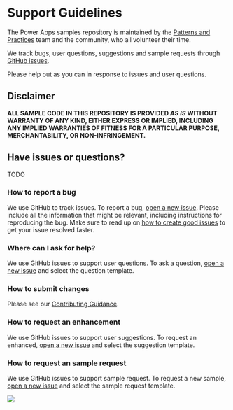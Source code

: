 # Support Guidelines

The Power Apps samples repository is maintained by the [Patterns and Practices](https://aka.ms/m365pnp) team and the community, who all volunteer their time.

We track bugs, user questions, suggestions and sample requests through [GitHub issues](https://github.com/pnp/powerfx-samples/issues). 

Please help out as you can in response to issues and user questions.

## Disclaimer

**ALL SAMPLE CODE IN THIS REPOSITORY IS PROVIDED *AS IS* WITHOUT WARRANTY OF ANY KIND, EITHER EXPRESS OR IMPLIED, INCLUDING ANY IMPLIED WARRANTIES OF FITNESS FOR A PARTICULAR PURPOSE, MERCHANTABILITY, OR NON-INFRINGEMENT.**

## Have issues or questions?

TODO

### How to report a bug

We use GitHub to track issues. To report a bug, [open a new issue](https://github.com/pnp/powerfx-samples/issues/new/choose). Please include
all the information that might be relevant, including instructions for reproducing the bug. Make sure to read up on [how to create good issues](https://github.com/pnp/powerfx-samples/wiki/How-to-Create-Good-Issues) to get your issue resolved faster.

### Where can I ask for help?

We use GitHub issues to support user questions. To ask a question, [open a new issue](https://github.com/pnp/powerfx-samples/issues/new/choose) and select the question template.

### How to submit changes

Please see our [Contributing Guidance](https://github.com/pnp/powerfx-samples/blob/master/CONTRIBUTING.md).

### How to request an enhancement

We use GitHub issues to support user suggestions. To request an enhanced, [open a new issue](https://github.com/pnp/powerfx-samples/issues/new/choose) and select the suggestion template. 

### How to request an sample request

We use GitHub issues to support sample request. To request a new sample, [open a new issue](https://github.com/pnp/powerfx-samples/issues/new/choose) and select the sample request template. 

<img src="https://telemetry.sharepointpnp.com/powerfx-samples/SUPPORT.md" />